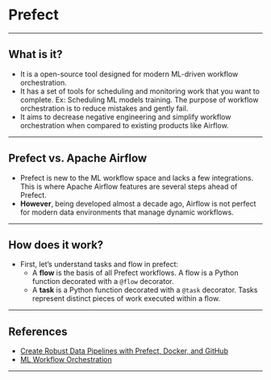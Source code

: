 # Prefect
***

## What is it?
- It is a open-source tool designed for modern ML-driven workflow orchestration. 
- It has a set of tools for scheduling and monitoring work that you want to complete. Ex: Scheduling ML models training. The purpose of workflow orchestration is to reduce mistakes and gently fail. 
- It aims to decrease negative engineering and simplify workflow orchestration when compared to existing products like Airflow.
***

## Prefect vs. Apache Airflow
- Prefect is new to the ML workflow space and lacks a few integrations. This is where Apache Airflow features are several steps ahead of Prefect. 
- **However**, being developed almost a decade ago, Airflow is not perfect for modern data environments that manage dynamic workflows.
***

## How does it work?
- First, let’s understand tasks and flow in prefect:
  - A **flow** is the basis of all Prefect workflows. A flow is a Python function decorated with a `@flow` decorator.
  - A **task** is a Python function decorated with a `@task` decorator. Tasks represent distinct pieces of work executed within a flow.
***

## References
- [Create Robust Data Pipelines with Prefect, Docker, and GitHub](https://towardsdatascience.com/create-robust-data-pipelines-with-prefect-docker-and-github-12b231ca6ed2)
- [ML Workflow Orchestration](https://medium.com/@haythemtellili/ml-workflow-orchestration-ddc8165c26c0)
***
